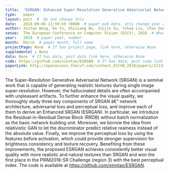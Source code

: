 ```yaml
---
title:  'ESRGAN: Enhanced Super-Resolution Generative Adversarial Networks'  #  Paper title, covered by ''
type:   paper
layout: post  #  Do not change this
date:   2018-09-06 11:59:59 +0800  # paper pub data, only change year and month according to this format
author: Xintao Wang, Ke Yu, Shixiang Wu, Jinjin Gu, Yihao Liu, Chao Dong, Yu Qiao, Chen Change Loy  # authors information
venue:  The European Conference on Computer Vision (ECCV), 2018  # Where it be, ICCV and CVPR remove IEEE Conference on, 
year:   2018  # paper year, number
month:  March  # paper month, full name
projectPage: None  # If has project page, link here, otherwise None
supplemental : None
data: None  # If has data, post data link here, otherwise None
code: https://github.com/xinntao/ESRGAN  # If has data, post code link here, otherwise None
paperLink: http://openaccess.thecvf.com/content_ECCVW_2018/papers/11133/Wang_ESRGAN_Enhanced_Super-Resolution_Generative_Adversarial_Networks_ECCVW_2018_paper.pdf  # post paper pdf link here
---
```


The Super-Resolution Generative Adversarial Network (SRGAN) is a seminal work that is capable of generating realistic textures during single image super-resolution. However, the hallucinated details are often accompanied with unpleasant artifacts. To further enhance the visual quality, we thoroughly study three key components of SRGAN â€“ network architecture, adversarial loss and perceptual loss, and improve each of them to derive an Enhanced SRGAN (ESRGAN). In particular, we introduce the Residual-in-Residual Dense Block (RRDB) without batch normalization as the basic network building unit. Moreover, we borrow the idea from relativistic GAN to let the discriminator predict relative realness instead of the absolute value. Finally, we improve the perceptual loss by using the features before activation, which could provide stronger supervision for brightness consistency and texture recovery. Benefiting from these improvements, the proposed ESRGAN achieves consistently better visual quality with more realistic and natural textures than SRGAN and won the first place in the PIRM2018-SR Challenge (region 3) with the best perceptual index. The code is available at https://github.com/xinntao/ESRGAN.